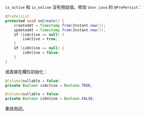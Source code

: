 `is_active` 和 `is_online` 沒有預設值。修改 `User.java` 的 `@PrePersist`：

```java
@PrePersist
protected void onCreate() {
    createdAt = Timestamp.from(Instant.now());
    updatedAt = Timestamp.from(Instant.now());
    if (isActive == null) {
        isActive = true;
    }
    if (isOnline == null) {
        isOnline = false;
    }
}
```

或直接在欄位初始化：

```java
@Column(nullable = false)
private Boolean isActive = Boolean.TRUE;

@Column(nullable = false)
private Boolean isOnline = Boolean.FALSE;
```

重啟測試。